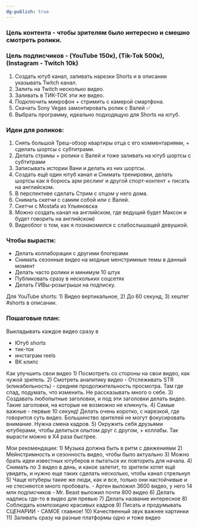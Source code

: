 ```yaml
---
dg-publish: true
---
```

### Цель контента - чтобы зрителям было интересно и смешно смотреть ролики. 
### Цель подписчиков - (YouTube 150к), (Tik-Tok 500к), (Instagram - Twitch 10k)  
1) Создать ютуб канал, заливать нарезки Shorts и в описании указывать Twitch канал.
2) Залить на Twitch несколько видео.
3) Заливать в ТИК-ТОК эти же видео.
4) Подключить микрофон + стримить с камерой смартфона.
5) Скачать Sony Vegas замонтировать ролик с Валей ✅
6) Выбрать программу, идеально подходящую для Shorts на ютуб.

### Идеи для роликов:
1) Снять большой Треш-обзор квартиры отца с его комментариями, + сделать шортсы с субтитрами.
2) Делать стримы + ролики с Валей и тоже заливать на ютуб шортсы с субтитрами
3) Записывать истории Вани и делать из них шортсы.
4) Создать ещё один ютуб канал и Снимать тренировки, делать шортсы как я борюсь арм реслинг и другой спорт-контент + писать на английском.
5) В перспективе сделать Стрим с отцом у него дома.
6) Снимать скетчи с самим собой или с Валей.
7) Скетчи с Mostafa из Ульяновска 
8) Можно создать канал на английском, где ведущий будет Максон и будет говорить на английском)
9) Видеоблог о том, как я познакомился с слабослышащей девушкой.
### Чтобы вырасти:
- Делать коллаборации с другими блогерами
- Снимать сезонные видео на модные менстримные темы в данный момент
- Делать часто ролики и минимум 10 штук
- Публиковать сразу в нескольких соцсетях
- Делать ГИВы-розыгрыши на подписку.

Для YouTube shorts: 1) Видео вертикальное, 2) До 60 секунд, 3) хештег #shorts в описании.
### Пошаговые план: 
Выкладывать каждое видео сразу в
- Ютуб shorts
- тик-ток
- инстаграм reels
- ВК клипс

Как улучшить свои видео 1) Посмотреть со стороны на свои видео, как чужой зритель. 2) Смотреть аналитику видео - Отслеживать STR (кликабельность) - средняя продолжительность просмотра. Там где спад, подумать, что изменить. Не рассказывать много о себе. 3) Создавать любопытные заголовки, и под эти заголовки делать видео. Такие заголовки, на которые не возможно не кликнуть. 4) Самые важные - первые 10 секунд! Делать очень коротко, с нарезкой, где говорится суть видео. Большинство зрителей не могут фокусировать внимание. Нужна смена кадров. 5) Окружить себя друзьями ютуберами, чтобы делиться опытом друг с другом, + коллабы. Так вырасти можно в X4 раза быстрее.


Мои рекомендации: 1) Музыка должна быть в ритм с движениями 2) Мейнстримность и сезонность видео, чтобы было актуально 3) Можно брать идеи известных ютуберов и пытаться их повторить для начала. 4) Снимать по 3 видео в день, и какое залетит, то зрители хотят ещё увидеть, и нужно еще таких сделать несколько, чтобы канал стрельнул 5) Чаще ютуберы такие же люди, как и все, только они настойчивые и не стесняются много пробовать. - Арген выложил 3600 видео, у него 14 млн подписчиков - Mr. Beast выложил почти 800 видео 6) Делать надпись где-то в видео для превью 7) Делать название интересное 8) Соблюдать композицию красивых кадров 9) Писать и продумывать СЦЕНАРИИ - САМОЕ главное! 10) Качественный звук важнее картинки 11) Заливать сразу на разные платформы одно и тоже видео